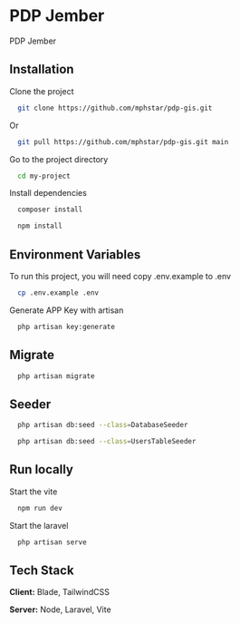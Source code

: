 
# PDP Jember

PDP Jember


## Installation

Clone the project

```bash
  git clone https://github.com/mphstar/pdp-gis.git
```

Or
```bash
  git pull https://github.com/mphstar/pdp-gis.git main
```

Go to the project directory

```bash
  cd my-project
```

Install dependencies
```bash
  composer install
```

```bash
  npm install
```


## Environment Variables

To run this project, you will need copy .env.example to .env
```bash
  cp .env.example .env
```
Generate APP Key with artisan
```bash
  php artisan key:generate
```

## Migrate
```bash
  php artisan migrate
```

## Seeder
```bash
  php artisan db:seed --class=DatabaseSeeder  
```

```bash
  php artisan db:seed --class=UsersTableSeeder
```


## Run locally
Start the vite

```bash
  npm run dev
```

Start the laravel
```bash
  php artisan serve
```

## Tech Stack

**Client:** Blade, TailwindCSS

**Server:** Node, Laravel, Vite

